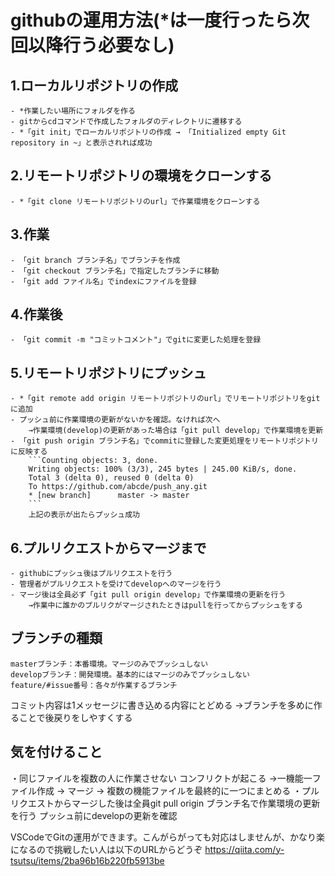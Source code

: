 # githubの運用方法(*は一度行ったら次回以降行う必要なし)
## 1.ローカルリポジトリの作成
	- *作業したい場所にフォルダを作る
	- gitからcdコマンドで作成したフォルダのディレクトリに遷移する
	- *「git init」でローカルリポジトリの作成 → 「Initialized empty Git repository in ~」と表示されれば成功
## 2.リモートリポジトリの環境をクローンする
	- *「git clone リモートリポジトリのurl」で作業環境をクローンする
## 3.作業
	- 「git branch ブランチ名」でブランチを作成
	- 「git checkout ブランチ名」で指定したブランチに移動
	- 「git add ファイル名」でindexにファイルを登録
## 4.作業後
	- 「git commit -m "コミットコメント"」でgitに変更した処理を登録
## 5.リモートリポジトリにプッシュ
	- *「git remote add origin リモートリポジトリのurl」でリモートリポジトリをgitに追加
	- プッシュ前に作業環境の更新がないかを確認。なければ次へ
		→作業環境(develop)の更新があった場合は「git pull develop」で作業環境を更新
	- 「git push origin ブランチ名」でcommitに登録した変更処理をリモートリポジトリに反映する
		```Counting objects: 3, done.
		Writing objects: 100% (3/3), 245 bytes | 245.00 KiB/s, done.
		Total 3 (delta 0), reused 0 (delta 0)
		To https://github.com/abcde/push_any.git
		* [new branch]      master -> master
		```
		上記の表示が出たらプッシュ成功
## 6.プルリクエストからマージまで
	- githubにプッシュ後はプルリクエストを行う
	- 管理者がプルリクエストを受けてdevelopへのマージを行う
	- マージ後は全員必ず「git pull origin develop」で作業環境の更新を行う
		→作業中に誰かのプルリクがマージされたときはpullを行ってからプッシュをする

## ブランチの種類
	masterブランチ：本番環境。マージのみでプッシュしない
	developブランチ：開発環境。基本的にはマージのみでプッシュしない
	feature/#issue番号：各々が作業するブランチ

コミット内容は1メッセージに書き込める内容にとどめる
	→ブランチを多めに作ることで後戻りをしやすくする

## 気を付けること
・同じファイルを複数の人に作業させない
	コンフリクトが起こる
	→一機能一ファイル作成
		→ マージ → 複数の機能ファイルを最終的に一つにまとめる
・プルリクエストからマージした後は全員git pull origin ブランチ名で作業環境の更新を行う
	プッシュ前にdevelopの更新を確認

VSCodeでGitの運用ができます。こんがらがっても対応はしませんが、かなり楽になるので挑戦したい人は以下のURLからどうぞ
https://qiita.com/y-tsutsu/items/2ba96b16b220fb5913be